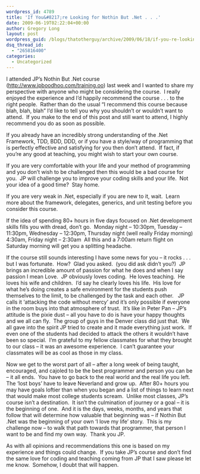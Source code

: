 ```yaml
---
wordpress_id: 4789
title: 'If You&#8217;re Looking for Nothin But .Net . . .'
date: 2009-06-19T02:22:04+00:00
author: Gregory Long
layout: post
wordpress_guid: /blogs/thatotherguy/archive/2009/06/18/if-you-re-looking-for-nothin-but-net.aspx
dsq_thread_id:
  - "265816400"
categories:
  - Uncategorized
---
```

I attended JP&#8217;s Nothin But .Net course (<http://www.jpboodhoo.com/training.oo>) last week and I wanted to share my perspective with anyone who might be considering the course.&nbsp; I really enjoyed the experience and I&#8217;d happily recommend the course . . . to the right people.&nbsp; Rather than do the usual &#8220;I recommend this course because blah, blah, blah&#8221; I&#8217;d like to tell you why you shouldn&#8217;t or wouldn&#8217;t want to attend.&nbsp; If you make to the end of this post and still want to attend, I highly recommend you do as soon as possible.

If you already have an incredibly strong understanding of the .Net Framework, TDD, BDD, DDD, or if you have a style/way of programming that is perfectly effective and satisfying for you then don&#8217;t attend.&nbsp; If fact, if you&#8217;re any good at teaching, you might wish to start your own course.

If you are very comfortable with your life and your method of programming and you don&#8217;t wish to be challenged then this would be a bad course for you.&nbsp; JP will challenge you to improve your coding skills and your life.&nbsp; Not your idea of a good time?&nbsp; Stay home.

If you are very weak in .Net, especially if you are new to it, wait.&nbsp; Learn more about the framework, delegates, generics, and unit testing before you consider this course.

If the idea of spending 80+ hours in five days focused on .Net development skills fills you with dread, don&#8217;t go.&nbsp; Monday night &#8211; 10:30pm, Tuesday &#8211; 11:30pm, Wednesday &#8211; 12:30pm, Thursday night (well really Friday morning) 4:30am, Friday night &#8211; 2:30am&nbsp; All this and a 7:00am return flight on Saturday morning will get you a splitting headache.

If the course still sounds interesting I have some news for you &#8211; it rocks . . . but I was fortunate.&nbsp; How?&nbsp; Glad you asked.&nbsp; (you did ask didn&#8217;t you?)&nbsp; JP brings an incredible amount of passion for what he does and when I say passion I mean Love.&nbsp; JP obviously loves coding.&nbsp; He loves teaching.&nbsp; He loves his wife and children.&nbsp; I&#8217;d say he clearly loves his life.&nbsp; His love for what he&#8217;s doing creates a safe environment for the students push themselves to the limit, to be challenged by the task and each other.&nbsp;&nbsp; JP calls it &#8216;attacking the code without mercy&#8217; and it&#8217;s only possible if everyone in the room buys into that atmosphere of trust.&nbsp; It&#8217;s like in Peter Pan &#8211; JP&#8217;s attitude is the pixie dust &#8211; all you have to do is have your happy thoughts and we all can fly.&nbsp; The group of guys in the Denver class did just that.&nbsp; We all gave into the spirit JP tried to create and it made everything just work.&nbsp; If even one of the students had decided to attack the others it wouldn&#8217;t have been so special.&nbsp; I&#8217;m grateful to my fellow classmates for what they brought to our class &#8211; it was an awesome experience.&nbsp; I can&#8217;t guarantee your classmates will be as cool as those in my class.

Now we get to the worst part of all &#8211; after a long week of being taught, encouraged, and cajoled to be the best programmer and person you can be &#8211; it all ends.&nbsp; You have to go back to the real world and the real life you left.&nbsp; The &#8216;lost boys&#8217; have to leave Neverland and grow up.&nbsp; After 80+ hours you may have goals loftier than when you began and a list of things to learn next that would make most college students scream.&nbsp; Unlike most classes, JP&#8217;s course isn&#8217;t a destination.&nbsp; It isn&#8217;t the culmination of journey or a goal &#8211; it is the beginning of one.&nbsp; And it is the days, weeks, months, and years that follow that will determine how valuable that beginning was &#8211; if Nothin But .Net was the beginning of your own &#8216;I love my life&#8217; story.&nbsp; This is my challenge now &#8211; to walk that path towards that programmer, that person I want to be and find my own way.&nbsp; Thank you JP.

As with all opinions and recommendations this one is based on my experience and things could change.&nbsp; If you take JP&#8217;s course and don&#8217;t find the same love for coding and teaching coming from JP that I saw please let me know.&nbsp; Somehow, I doubt that will happen.